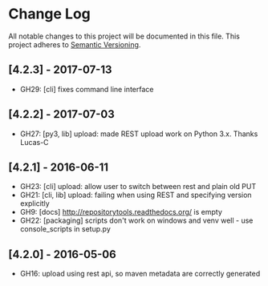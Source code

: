 # Change Log
All notable changes to this project will be documented in this file.
This project adheres to [Semantic Versioning](http://semver.org/).

## [4.2.3] - 2017-07-13
- GH29: [cli] fixes command line interface

## [4.2.2] - 2017-07-03
- GH27: [py3, lib] upload: made REST upload work on Python 3.x. Thanks Lucas-C

## [4.2.1] - 2016-06-11
- GH23: [cli] upload: allow user to switch between rest and plain old PUT
- GH21: [cli, lib] upload: failing when using REST and specifying version explicitly
- GH9: [docs] http://repositorytools.readthedocs.org/ is empty
- GH22: [packaging] scripts don't work on windows and venv well - use console_scripts in setup.py

## [4.2.0] - 2016-05-06
- GH16: upload using rest api, so maven metadata are correctly generated
